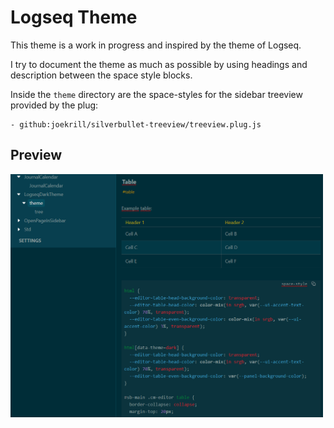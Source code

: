 # Logseq Theme
This theme is a work in progress and inspired by the theme of Logseq.

I try to document the theme as much as possible by using headings and
description between the space style blocks.

Inside the `theme` directory are the space-styles for the sidebar treeview
provided by the plug:

```
- github:joekrill/silverbullet-treeview/treeview.plug.js
```

## Preview
<a href="./preview.png"><img src="./preview.png" width="500px"></a>
